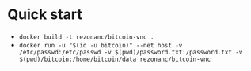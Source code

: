 # Quick start

* `docker build -t rezonanc/bitcoin-vnc .`
* `docker run -u "$(id -u bitcoin)" --net host -v /etc/passwd:/etc/passwd -v $(pwd)/password.txt:/password.txt -v $(pwd)/bitcoin:/home/bitcoin/data rezonanc/bitcoin-vnc`
